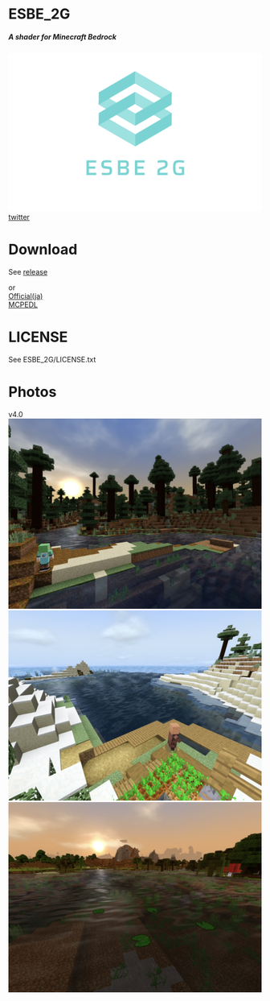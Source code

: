 # ESBE_2G
##### A shader for Minecraft Bedrock  
![img](docs/esbe2g.png)  
[twitter](https://twitter.com/mcbeeringi)  
# Download
See [release](https://github.com/McbeEringi/esbe-2g/releases)  

or  
[Official(ja)](https://sites.google.com/view/mcbeeringi/esbe-2g)  
[MCPEDL](https://mcpedl.com/esbe-2g)  
# LICENSE
See ESBE_2G/LICENSE.txt  
# Photos
v4.0  
![img](docs/1.jpg)![img](docs/2.jpg)![img](docs/3.jpg)
